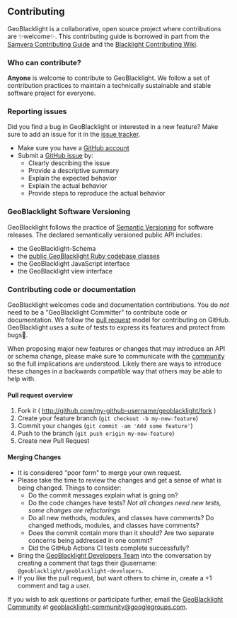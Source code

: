 ## Contributing
GeoBlacklight is a collaborative, open source project where contributions are :sparkles:welcome:sparkles:. This contributing guide is borrowed in part from the [Samvera Contributing Guide](https://github.com/samvera/hydra/blob/master/CONTRIBUTING.md) and the [Blacklight Contributing Wiki](https://github.com/projectblacklight/blacklight/wiki/Contributing-to-Blacklight).

### Who can contribute?
**Anyone** is welcome to contribute to GeoBlacklight. We follow a set of contribution practices to maintain a technically sustainable and stable software project for everyone.

### Reporting issues
Did you find a bug in GeoBlacklight or interested in a new feature? Make sure to add an issue for it in the [issue tracker](https://github.com/geoblacklight/geoblacklight/issues).

 - Make sure you have a [GitHub account](https://github.com/signup/free)
 - Submit a [GitHub issue](./issues) by:
    - Clearly describing the issue
    - Provide a descriptive summary
    - Explain the expected behavior
    - Explain the actual behavior
    - Provide steps to reproduce the actual behavior

### GeoBlacklight Software Versioning
GeoBlacklight follows the practice of [Semantic Versioning](https://semver.org/) for software releases. The declared semantically versioned public API includes:
 - the GeoBlacklight-Schema
 - the [public GeoBlacklight Ruby codebase classes](http://www.rubydoc.info/github/geoblacklight/geoblacklight/master/frames)
 - the GeoBlacklight JavaScript interface
 - the GeoBlacklight view interface

### Contributing code or documentation
GeoBlacklight welcomes code and documentation contributions. You do *not* need to be a "GeoBlacklight Committer" to contribute code or documentation. We follow the [pull request](https://help.github.com/articles/using-pull-requests/) model for contributing on GitHub. GeoBlacklight uses a suite of tests to express its features and protect from bugs:bug:.

When proposing major new features or changes that may introduce an API or schema change, please make sure to communicate with the [community](http://geoblacklight.org/connect) so the full implications are understood. Likely there are ways to introduce these changes in a backwards compatible way that others may be able to help with.

#### Pull request overview
1. Fork it ( http://github.com/my-github-username/geoblacklight/fork )
2. Create your feature branch (`git checkout -b my-new-feature`)
3. Commit your changes (`git commit -am 'Add some feature'`)
4. Push to the branch (`git push origin my-new-feature`)
5. Create new Pull Request

#### Merging Changes

- It is considered "poor form" to merge your own request.
- Please take the time to review the changes and get a sense of what is being changed. Things to consider:
  - Do the commit messages explain what is going on?
  - Do the code changes have tests? _Not all changes need new tests, some changes are refactorings_
  - Do all new methods, modules, and classes have comments? Do changed methods, modules, and classes have comments?
  - Does the commit contain more than it should? Are two separate concerns being addressed in one commit?
  - Did the GitHub Actions CI tests complete successfully?
- Bring the [GeoBlacklight Developers Team](https://github.com/orgs/geoblacklight/teams/geoblacklight-developers) into the conversation by creating a comment that tags their @username: `@geoblacklight/geoblacklight-developers`.
- If you like the pull request, but want others to chime in, create a +1 comment and tag a user.

If you wish to ask questions or participate further, email the [GeoBlacklight Community](https://groups.google.com/g/geoblacklight-community) at [geoblacklight-community@googlegroups.com](mailto:geoblacklight-community@googlegroups.com).
